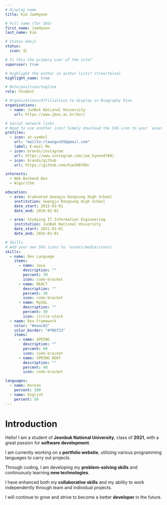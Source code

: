 ```yaml
---
# Display name
title: Kim JaeHyeon

# Full name (for SEO)
first_name: JaeHyeon
last_name: Kim

# Status emoji
status:
  icon: 😛

# Is this the primary user of the site?
superuser: true

# Highlight the author in author lists? (true/false)
highlight_name: true

# Role/position/tagline
role: Student

# Organizations/Affiliations to display in Biography blox
organizations:
  - name: JunBuk National University
    url: https://www.jbnu.ac.kr/kor/

# Social network links
# Need to use another icon? Simply download the SVG icon to your `assets/media/icons/` folder.
profiles:
  - icon: at-symbol
    url: "mailto:rlawogus65@gmail.com"
    label: E-mail Me
  - icon: brands/instagram
    url: https://www.instagram.com/jae_hyeon0709/
  - icon: brands/github
    url: https://github.com/KimJH0709/

interests:
  - Web Backend Dev
  - Algorithm

education:
  - area: Graduated Gwangju Dongsung High School
    institution: Gwangju Dongsung High School
    date_start: 2015-03-01
    date_end: 2018-02-01

  - area: Studying IT Information Engineering
    institution: JunBuk National University
    date_start: 2021-03-01
    date_end: 2025-02-01

# Skills
# Add your own SVG icons to `assets/media/icons/`
skills:
  - name: Dev Language
    items:
      - name: Java
        description: ""
        percent: 70
        icon: code-bracket
      - name: REACT
        description: ""
        percent: 30
        icon: code-bracket
      - name: MySQL
        description: ""
        percent: 30
        icon: circle-stack
  - name: Dev Framework
    color: "#eeac02"
    color_border: "#f0bf23"
    items:
      - name: SPRING
        description: ""
        percent: 60
        icon: code-bracket
      - name: SPRING BOOT
        description: ""
        percent: 40
        icon: code-bracket

languages:
  - name: Korean
    percent: 100
  - name: English
    percent: 50
---
```


# Introduction

Hello! I am a student of **Jeonbuk National University**, class of **2021**, with a great passion for **software development**.

I am currently working on a **portfolio website**, utilizing various programming languages to carry out projects.

Through coding, I am developing my **problem-solving skills** and continuously learning **new technologies**.

I have enhanced both my **collaborative skills** and my ability to work independently through team and individual projects.

I will continue to grow and strive to become a better **developer** in the future.
